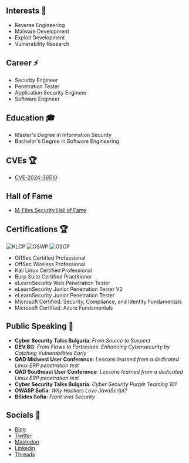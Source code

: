 ## Interests :dart:

- Reverse Engineering
- Malware Development
- Exploit Development
- Vulnerability Research

## Career :zap:

- Security Engineer
- Penetration Tester
- Application Security Engineer
- Software Engineer

## Education :mortar_board:

- Master's Degree in Information Security
- Bachelor's Degree in Software Engineering

## CVEs :trophy:

- [CVE-2024-36510](https://cve.mitre.org/cgi-bin/cvename.cgi?name=CVE-2024-36510)

## Hall of Fame

- [M-Files Security Hall of Fame](https://www.m-files.com/about/trust-center/security-hall-of-fame/)

## Certifications :trophy:

![KLCP](https://api.accredible.com/v1/frontend/credential_website_embed_image/badge/94532864)
![OSWP](https://api.accredible.com/v1/frontend/credential_website_embed_image/badge/90115689)
![OSCP](https://api.accredible.com/v1/frontend/credential_website_embed_image/badge/84692809)

 - OffSec Certified Professional
 - OffSec Wireless Professional
 - Kali Linux Certified Professional
 - Burp Suite Certified Practitioner
 - eLearnSecurity Web Penetration Tester
 - eLearnSecurity Junior Penetration Tester V2
 - eLearnSecurity Junior Penetration Tester
 - Microsoft Certified: Security, Compliance, and Identity Fundamentals
 - Microsoft Certified: Azure Fundamentals

## Public Speaking :loudspeaker:

- **Cyber Security Talks Bulgaria**: *From Source to Suspect*
- **DEV.BG**: *From Flaws to Fortresses. Enhancing Cybersecurity by Catching Vulnerabilities Early*
- **QAD Midwest User Conference**: *Lessons learned from a dedicated Linux ERP penetration test*
- **QAD Southeast User Conference**: *Lessons learned from a dedicated Linux ERP penetration test*
- **Cyber Security Talks Bulgaria**: *Cyber Security Purple Teaming 101*
- **OWASP Sofia**: *Why Hackers Love JavaScript?*
- **BSides Sofia**: *Front-end Security*

## Socials :link:

- [Blog](https://blog.martinstnv.com)
- [Twitter](https://twitter.com/martinstnv)
- [Mastodon](https://infosec.exchange/@martinstnv)
- [Linkedin](https://bg.linkedin.com/in/martinstnv)
- [Threads](https://www.threads.net/@martinstnv)
